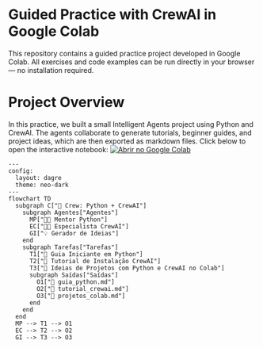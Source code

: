
# Guided Practice with CrewAI in Google Colab

This repository contains a guided practice project developed in Google Colab.
All exercises and code examples can be run directly in your browser — no installation required.


# Project Overview

In this practice, we built a small Intelligent Agents project using Python and CrewAI.
The agents collaborate to generate tutorials, beginner guides, and project ideas, which are then exported as markdown files.
Click below to open the interactive notebook:
[![Abrir no Google Colab](https://colab.research.google.com/assets/colab-badge.svg)](https://colab.research.google.com/drive/1BoC0O5syRwGYbvKjwjxNIShE7gTmhHRE?usp=sharing)


```mermaid
---
config:
  layout: dagre
  theme: neo-dark
---
flowchart TD
  subgraph C["🤖 Crew: Python + CrewAI"]
    subgraph Agentes["Agentes"]
      MP["🧑‍🏫 Mentor Python"]
      EC["👨‍💻 Especialista CrewAI"]
      GI["💡 Gerador de Ideias"]
    end
    subgraph Tarefas["Tarefas"]
      T1["📘 Guia Iniciante em Python"]
      T2["🔧 Tutorial de Instalação CrewAI"]
      T3["🤩 Ideias de Projetos com Python e CrewAI no Colab"]      
      subgraph Saídas["Saídas"]
        O1["📄 guia_python.md"]
        O2["📄 tutorial_crewai.md"]
        O3["📄 projetos_colab.md"]
      end
    end
  end
  MP --> T1 --> O1
  EC --> T2 --> O2
  GI --> T3 --> O3

```

